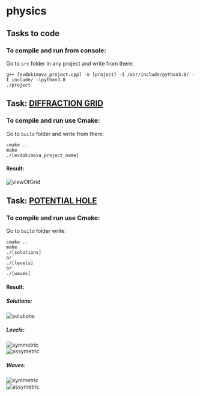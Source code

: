 # physics

## Tasks to code 

### To compile and run from console:  
Go to `src` folder in any project and write from there:  
```
g++ [evdokimova_project.cpp] -o [project] -I /usr/include/python3.8/ -I include/ -lpython3.8  
./project  
```

## Task: [DIFFRACTION GRID](https://github.com/DaryaEvd/physics/tree/main/difraction_grid)  
### To compile and run use Cmake:  
Go to `build` folder and write from there: 
``` 
cmake ..  
make  
./[evdokimova_project_name]  
```  

#### Result:  
![viewOfGrid](https://github.com/DaryaEvd/physics/blob/main/difraction_grid/pictures/Diffraction_grid.png  )  
  
## Task: [POTENTIAL HOLE](https://github.com/DaryaEvd/physics/tree/main/potential_hole)   

### To compile and run use Cmake:  
Go to `build` folder write: 
``` 
cmake ..  
make
./[solutions]  
or
./[levels]  
or  
./[waves]  
```  

#### Result:  
##### Solutions:  
![solutions](https://github.com/DaryaEvd/physics/blob/main/potential_hole/pictures/Solutions.png)  

  
##### Levels:  
![symmetric](https://github.com/DaryaEvd/physics/blob/main/potential_hole/pictures/Symmetric_levels.png)  
![assymetric](https://github.com/DaryaEvd/physics/blob/main/potential_hole/pictures/Assymmetric_levels.png)  

##### Waves:
![symmetric]()  
![assymetric]()



